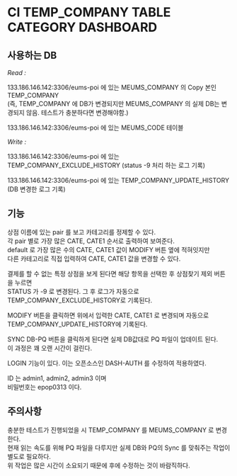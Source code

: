 # CI TEMP_COMPANY TABLE CATEGORY DASHBOARD  
  
  
## 사용하는 DB    
  
*Read :*  
  
133.186.146.142:3306/eums-poi 에 있는 MEUMS_COMPANY 의 Copy 본인 TEMP_COMPANY    
(즉, TEMP_COMPANY 에 DB가 변경되지만 MEUMS_COMPANY 의 실제 DB는 변경되지 않음. 테스트가 충분하다면 변경해야함.)    
  
133.186.146.142:3306/eums-poi 에 있는 MEUMS_CODE 테이블  
  
*Write :* 
  
133.186.146.142:3306/eums-poi 에 있는 TEMP_COMPANY_EXCLUDE_HISTORY (status -9 처리 하는 로그 기록)  
  
133.186.146.142:3306/eums-poi 에 있는 TEMP_COMPANY_UPDATE_HISTORY (DB 변경한 로그 기록)  
  
  
## 기능  
  
상점 이름에 있는 pair 를 보고 카테고리를 정제할 수 있다.  
각 pair 별로 가장 많은 CATE, CATE1 순서로 출력하여 보여준다.  
default 로 가장 많은 수의 CATE, CATE1 값이 MODIFY 버튼 옆에 적혀잇지만  
다른 카테고리로 직접 입력하여 CATE, CATE1 값을 변경할 수 있다.  
  
결제를 할 수 없는 특정 상점을 보게 된다면 해당 항목을 선택한 후 상점찾기 제외 버튼을 누르면  
STATUS 가 -9 로 변경된다. 그 후 로그가 자동으로 TEMP_COMPANY_EXCLUDE_HISTORY로 기록된다.  
  
MODIFY 버튼을 클릭하면 위에서 입력한 CATE, CATE1 로 변경되며 자동으로  
TEMP_COMPANY_UPDATE_HISTORY에 기록된다.  
  
SYNC DB-PQ 버튼을 클릭하게 된다면 실제 DB값대로 PQ 파일이 업데이트 된다.  
이 과정은 꽤 오랜 시간이 걸린다.  
  
LOGIN 기능이 있다. 이는 오픈소스인 DASH-AUTH 를 수정하여 적용하였다.  

ID 는 admin1, admin2, admin3 이며  
비밀번호는 epop0313 이다.  
  
## 주의사항  
  
충분한 테스트가 진행되었을 시 TEMP_COMPANY 를 MEUMS_COMPANY 로 변경한다.   
현재 읽는 속도를 위해 PQ 파일을 다루지만 실제 DB와 PQ의 Sync 를 맞춰주는 작업이 별도로 필요하다.  
위 작업은 많은 시간이 소요되기 때문에 후에 수정하는 것이 바람직하다.  
